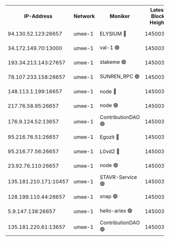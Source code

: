 


<table><tr><th>IP-Address</th><th>Network</th><th>Moniker</th><th>Latest Block Height</th><th>Earliest Block Height</th><th>Catching Up</th><th>Tx Index</th><th>Voting Power</th><th>Scan Time</th></tr><tr><td>94.130.52.123:26657</td><td>umee-1</td><td>ELYSIUM 🔴</td><td>14500353</td><td>3216011</td><td>False</td><td>off</td><td>26982107</td><td>2024-10-31T04:32:47.070640547UTC</td></tr><tr><td>34.172.149.70:13000</td><td>umee-1</td><td>val-1 🟢</td><td>14500334</td><td>12632001</td><td>False</td><td>off</td><td>0</td><td>2024-10-31T04:31:03.392242186UTC</td></tr><tr><td>193.34.213.143:27657</td><td>umee-1</td><td>stakeme 🟢</td><td>14500327</td><td>12950170</td><td>False</td><td>off</td><td>0</td><td>2024-10-31T04:30:26.615453038UTC</td></tr><tr><td>78.107.233.158:26657</td><td>umee-1</td><td>SUNREN_RPC 🟢</td><td>14500340</td><td>13338194</td><td>False</td><td>on</td><td>0</td><td>2024-10-31T04:31:38.833335624UTC</td></tr><tr><td>148.113.1.199:16657</td><td>umee-1</td><td>node 🔴</td><td>14500319</td><td>13570001</td><td>False</td><td>off</td><td>1636217</td><td>2024-10-31T04:29:49.866279986UTC</td></tr><tr><td>217.76.58.95:26657</td><td>umee-1</td><td>node 🟢</td><td>14500315</td><td>13846001</td><td>False</td><td>on</td><td>0</td><td>2024-10-31T04:29:29.643250634UTC</td></tr><tr><td>176.9.124.52:13657</td><td>umee-1</td><td>ContributionDAO 🟢</td><td>14500338</td><td>13924595</td><td>False</td><td>on</td><td>0</td><td>2024-10-31T04:31:28.929775432UTC</td></tr><tr><td>95.216.76.51:26657</td><td>umee-1</td><td>Egozit 🔴</td><td>14500353</td><td>14400353</td><td>False</td><td>off</td><td>38542853</td><td>2024-10-31T04:32:46.726432041UTC</td></tr><tr><td>95.216.77.56:26657</td><td>umee-1</td><td>L0vd2 🔴</td><td>14500360</td><td>14400359</td><td>False</td><td>off</td><td>38321364</td><td>2024-10-31T04:33:28.050065035UTC</td></tr><tr><td>23.92.76.110:26657</td><td>umee-1</td><td>node 🟢</td><td>14500368</td><td>14446001</td><td>False</td><td>on</td><td>0</td><td>2024-10-31T04:34:08.338440373UTC</td></tr><tr><td>135.181.210.171:10457</td><td>umee-1</td><td>STAVR-Service 🟢</td><td>14500356</td><td>14497001</td><td>False</td><td>on</td><td>0</td><td>2024-10-31T04:33:02.212219839UTC</td></tr><tr><td>128.199.110.44:26657</td><td>umee-1</td><td>snap 🟢</td><td>14500358</td><td>14497303</td><td>False</td><td>off</td><td>0</td><td>2024-10-31T04:33:16.310721552UTC</td></tr><tr><td>5.9.147.138:26657</td><td>umee-1</td><td>hello-aries 🟢</td><td>14500333</td><td>14498461</td><td>False</td><td>off</td><td>0</td><td>2024-10-31T04:30:58.000658257UTC</td></tr><tr><td>135.181.220.61:13657</td><td>umee-1</td><td>ContributionDAO 🟢</td><td>14500318</td><td>14499979</td><td>False</td><td>off</td><td>0</td><td>2024-10-31T04:29:44.693131751UTC</td></tr></table>